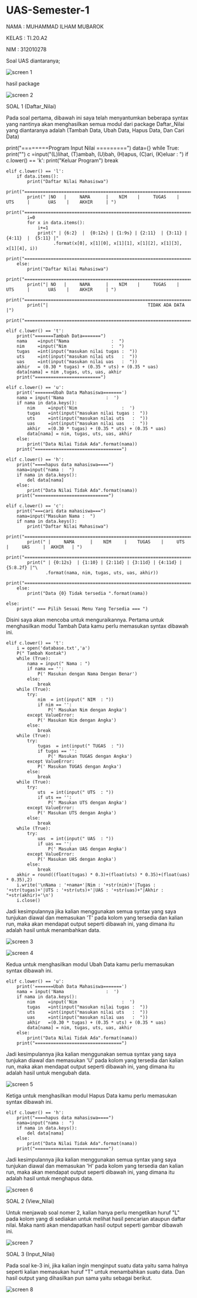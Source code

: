 # UAS-Semester-1

NAMA  : MUHAMMAD ILHAM MUBAROK

KELAS : TI.20.A2

NIM   : 312010278

Soal UAS diantaranya;

![screen 1](/gambar/screen1.png)

hasil package

 ![screen 2](/gambar/screen2.png)


SOAL 1 (Daftar_Nilai)

Pada soal pertama, dibawah ini saya telah menyantumkan beberapa syntax yang nantinya akan menghasilkan semua
modul dari package Daftar_Nilai yang diantaranya adalah (Tambah Data, Ubah Data, Hapus Data, Dan Cari Data)


print("========Program Input Nilai =========")
data={}
while True:
    print("")
    c =input("(L)lihat, (T)ambah, (U)bah, (H)apus, (C)ari, (K)eluar : ")
    if c.lower() == 'k':
        print("Keluar Program")
        break

    elif c.lower() == 'l':
        if data.items():
            print("Daftar Nilai Mahasiswa")
            print("================================================================================================")
            print(" |NO   |     NAMA      |    NIM    |     TUGAS    |     UTS     |       UAS    |    AKHIR     | ")
            print("================================================================================================")
            i=0
            for x in data.items():
                i+=1
                print(" | {6:2}  |  {0:12s} | {1:9s} | {2:11}  | {3:11} | {4:11}  |  {5:11} |"
                      .format(x[0], x[1][0], x[1][1], x[1][2], x[1][3], x[1][4], i))
                print("================================================================================================")
        else:
            print("Daftar Nilai Mahasiswa")
            print("================================================================================================")
            print("| NO   |     NAMA      |    NIM    |     TUGAS    |     UTS     |       UAS    |    AKHIR     | ")
            print("================================================================================================")
            print("|                                      TIDAK ADA DATA                                         |")
            print("================================================================================================")

    elif c.lower() == 't':
        print("=======Tambah Data=======")
        nama    =input("Nama                :  ")
        nim     =input("Nim                 :  ")
        tugas   =int(input("masukan nilai tugas :  "))
        uts     =int(input("masukan nilai uts   :  "))
        uas     =int(input("masukan nilai uas   :  "))
        akhir   = (0.30 * tugas) + (0.35 * uts) + (0.35 * uas)
        data[nama] = nim ,tugas, uts, uas, akhir
        print("=========================")

    elif c.lower() == 'u':
        print('=======Ubah Data Mahasiswa=======')
        nama = input('Nama                :  ')
        if nama in data.keys():
            nim     =input('Nim                 :  ')
            tugas   =int(input("masukan nilai tugas :  "))
            uts     =int(input("masukan nilai uts   :  "))
            uas     =int(input("masukan nilai uas   :  "))
            akhir   =(0.30 * tugas) + (0.35 * uts) + (0.35 * uas)
            data[nama] = nim, tugas, uts, uas, akhir
        else:
            print("Data Nilai Tidak Ada".format(nama))
        print("=================================")

    elif c.lower() == 'h':
        print("====hapus data mahasiswa====")
        nama=input("nama :  ")
        if nama in data.keys():
            del data[nama]
        else:
            print("Data Nilai Tidak Ada".format(nama))
        print("============================")

    elif c.lower() == 'c':
        print("===cari data mahasiswa===")
        nama=input("Masukan Nama :  ")
        if nama in data.keys():
            print("Daftar Nilai Mahasiswa")
            print("======================================================================================")
            print(" |     NAMA      |    NIM     |    TUGAS    |     UTS     |     UAS     |  AKHIR   | ")
            print("======================================================================================")
            print(" | {0:12s}  | {1:10} | {2:11d} | {3:11d} | {4:11d} | {5:8.2f} |"\
                   .format(nama, nim, tugas, uts, uas, akhir))
            print("======================================================================================")
        else:
            print("Data {0} Tidak tersedia ".format(nama))

    else:
        print(" === Pilih Sesuai Menu Yang Tersedia === ")
		


Disini saya akan mencoba untuk menguraikannya. Pertama untuk menghasilkan modul Tambah Data kamu perlu
memasukan syntax dibawah ini.


    elif c.lower() == 't':
        i = open('database.txt','a')
        P(" Tambah Kontak")
        while (True):
            nama = input(" Nama : ")
            if nama == '':
                P(' Masukan dengan Nama Dengan Benar')
            else:
                break
        while (True):
            try:
                nim  = int(input(" NIM  : "))
                if nim == '':
                    P(' Masukan Nim dengan Angka')
            except ValueError:
                P(' Masukan Nim dengan Angka')
            else:
                break
        while (True):
            try:
                tugas  = int(input(" TUGAS  : "))
                if tugas == '':
                    P(' Masukan TUGAS dengan Angka')
            except ValueError:
                P(' Masukan TUGAS dengan Angka')
            else:
                break
        while (True):
            try:
                uts  = int(input(" UTS  : "))
                if uts == '':
                    P(' Masukan UTS dengan Angka')
            except ValueError:
                P(' Masukan UTS dengan Angka')
            else:
                break
        while (True):
            try:
                uas  = int(input(" UAS  : "))
                if uas == '':
                    P(' Masukan UAS dengan Angka')
            except ValueError:
                P(' Masukan UAS dengan Angka')
            else:
                break
        akhir = round((float(tugas) * 0.3)+(float(uts) * 0.35)+(float(uas) * 0.35),2)
        i.write('\nNama : '+nama+'|Nim : '+str(nim)+'|Tugas : '+str(tugas)+'|UTS : '+str(uts)+'|UAS : '+str(uas)+"|Akhir : "+str(akhir)+'\n')
        i.close()
		
		
Jadi kesimpulannya jika kalian menggunakan semua syntax yang saya tunjukan diawal dan memasukan 'T' pada
kolom yang tersedia dan kalian run, maka akan mendapat output seperti dibawah ini, yang dimana itu adalah hasil
untuk menambahkan data.


 ![screen 3](/gambar/screen3.png)
 
 
  ![screen 4](/gambar/screen4.png)


Kedua untuk menghasilkan modul Ubah Data kamu perlu memasukan syntax dibawah ini.


    elif c.lower() == 'u':
        print('=======Ubah Data Mahasiswa=======')
        nama = input('Nama                :  ')
        if nama in data.keys():
            nim     =input('Nim                 :  ')
            tugas   =int(input("masukan nilai tugas :  "))
            uts     =int(input("masukan nilai uts   :  "))
            uas     =int(input("masukan nilai uas   :  "))
            akhir   =(0.30 * tugas) + (0.35 * uts) + (0.35 * uas)
            data[nama] = nim, tugas, uts, uas, akhir
        else:
            print("Data Nilai Tidak Ada".format(nama))
        print("=================================")
		
		
Jadi kesimpulannya jika kalian menggunakan semua syntax yang saya tunjukan diawal dan memasukan 'U' pada
kolom yang tersedia dan kalian run, maka akan mendapat output seperti dibawah ini, yang dimana itu adalah hasil
untuk mengubah data.


![screen 5](/gambar/screen5.png)


Ketiga untuk menghasilkan modul Hapus Data kamu perlu memasukan syntax dibawah ini.

    elif c.lower() == 'h':
        print("====hapus data mahasiswa====")
        nama=input("nama :  ")
        if nama in data.keys():
            del data[nama]
        else:
            print("Data Nilai Tidak Ada".format(nama))
        print("============================")


Jadi kesimpulannya jika kalian menggunakan semua syntax yang saya tunjukan diawal dan memasukan 'H' pada
kolom yang tersedia dan kalian run, maka akan mendapat output seperti dibawah ini, yang dimana itu adalah hasil
untuk menghapus data.

![screen 6](/gambar/screen6.png)


SOAL 2 (View_Nilai)

Untuk menjawab soal nomer 2, kalian hanya perlu mengetikan huruf "L" pada kolom yang di sediakan untuk melihat
hasil pencarian ataupun daftar nilai. Maka nanti akan mendapatkan hasil output seperti gambar dibawah ini.


![screen 7](/gambar/screen7.png)


SOAL 3 (Input_Nilai)

Pada soal ke-3 ini, jika kalian ingin menginput suatu data yaitu sama halnya seperti kalian memasukan huruf "T"
untuk menambahkan suatu data. Dan hasil output yang dihasilkan pun sama yaitu sebagai berikut.


![screen 8](/gambar/screen8.png)


